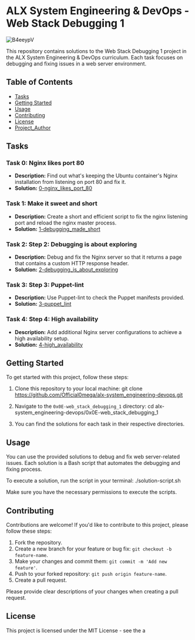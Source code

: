 # ALX System Engineering & DevOps - Web Stack Debugging 1

![B4eeypV](https://github.com/Official0mega/alx-system_engineering-devops/assets/122806822/fe7d949b-639a-4425-bdee-f985ddd46307)

This repository contains solutions to the Web Stack Debugging 1 project in the ALX System Engineering & DevOps curriculum. Each task focuses on debugging and fixing issues in a web server environment.

## Table of Contents

- [Tasks](#tasks)
- [Getting Started](#getting-started)
- [Usage](#usage)
- [Contributing](#contributing)
- [License](#license)
- [Project_Author](#Project_Author)

## Tasks

### Task 0: Nginx likes port 80
- **Description:** Find out what's keeping the Ubuntu container's Nginx installation from listening on port 80 and fix it.
- **Solution:** [0-nginx_likes_port_80](0-nginx_likes_port_80)

### Task 1: Make it sweet and short
- **Description:** Create a short and efficient script to fix the nginx listening port and reload the nginx master process.
- **Solution:** [1-debugging_made_short](1-debugging_made_short)

### Task 2: Step 2: Debugging is about exploring
- **Description:** Debug and fix the Nginx server so that it returns a page that contains a custom HTTP response header.
- **Solution:** [2-debugging_is_about_exploring](2-debugging_is_about_exploring)

### Task 3: Step 3: Puppet-lint
- **Description:** Use Puppet-lint to check the Puppet manifests provided.
- **Solution:** [3-puppet_lint](3-puppet_lint)

### Task 4: Step 4: High availability
- **Description:** Add additional Nginx server configurations to achieve a high availability setup.
- **Solution:** [4-high_availability](4-high_availability)

## Getting Started

To get started with this project, follow these steps:

1. Clone this repository to your local machine:
git clone https://github.com/Official0mega/alx-system_engineering-devops.git


2. Navigate to the `0x0E-web_stack_debugging_1` directory:
cd alx-system_engineering-devops/0x0E-web_stack_debugging_1


3. You can find the solutions for each task in their respective directories.

## Usage

You can use the provided solutions to debug and fix web server-related issues. Each solution is a Bash script that automates the debugging and fixing process.

To execute a solution, run the script in your terminal:
./solution-script.sh


Make sure you have the necessary permissions to execute the scripts.

## Contributing

Contributions are welcome! If you'd like to contribute to this project, please follow these steps:

1. Fork the repository.
2. Create a new branch for your feature or bug fix: `git checkout -b feature-name`.
3. Make your changes and commit them: `git commit -m 'Add new feature'`.
4. Push to your forked repository: `git push origin feature-name`.
5. Create a pull request.

Please provide clear descriptions of your changes when creating a pull request.

## License

This project is licensed under the MIT License - see the a
